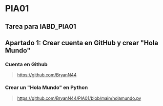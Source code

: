 # PIA01
## Tarea para IABD_PIA01

## Apartado 1: Crear cuenta en GitHub y crear "Hola Mundo"
### Cuenta en Github
>https://github.com/BryanN44
### Crear un "Hola Mundo" en Python
>https://github.com/BryanN44/PIA01/blob/main/holamundo.py
